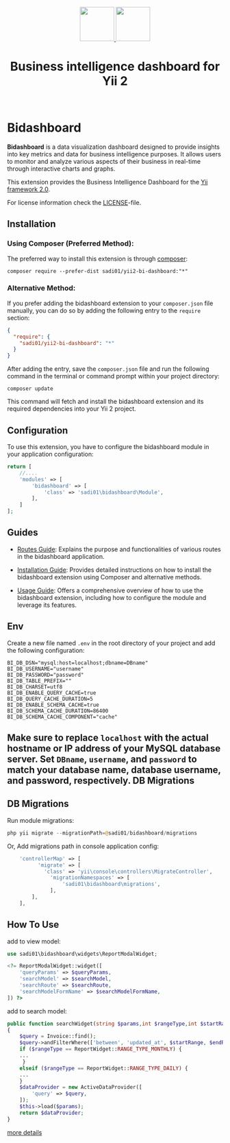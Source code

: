 <p align="center">
    <a href="https://en.wikipedia.org/wiki/Business_intelligence" target="_blank" rel="external">
        <img src="https://raw.githubusercontent.com/Sadi01/yii2-bi-dashboard/master/src/img/yii.png" height="80px">
    </a>
    <a href="https://en.wikipedia.org/wiki/Business_intelligence" target="_blank" rel="external">
        <img src="https://raw.githubusercontent.com/Sadi01/yii2-bi-dashboard/master/src/img/BI.png" height="80px">
    </a>
    <h1 align="center">Business intelligence dashboard for Yii 2</h1>
    <br>
</p>

# Bidashboard

**Bidashboard** is a data visualization dashboard designed to provide insights into key metrics and data for business
intelligence purposes. It allows users to monitor and analyze various aspects of their business in real-time through
interactive charts and graphs.

This extension provides the Business Intelligence Dashboard for the [Yii framework 2.0](http://www.yiiframework.com).

For license information check the [LICENSE](LICENSE.md)-file.

Installation
------------

### Using Composer (Preferred Method):

The preferred way to install this extension is through [composer](http://getcomposer.org/download/):

```
composer require --prefer-dist sadi01/yii2-bi-dashboard:"*"
```

### Alternative Method:

If you prefer adding the bidashboard extension to your `composer.json` file manually, you can do so by adding the
following entry to the `require` section:

```json
{
  "require": {
    "sadi01/yii2-bi-dashboard": "*"
  }
}
```

After adding the entry, save the `composer.json` file and run the following command in the terminal or command prompt
within your project directory:

```
composer update
```

This command will fetch and install the bidashboard extension and its required dependencies into your Yii 2 project.

Configuration
-------------

To use this extension, you have to configure the bidashboard module in your application configuration:

```php
return [
    //....
    'modules' => [
        'bidashboard' => [
            'class' => 'sadi01\bidashboard\Module',
        ],
    ]
];
```

Guides
-------------

- [Routes Guide](./src/guide/routes.md): Explains the purpose and functionalities of various routes in the bidashboard application.

- [Installation Guide](./src/guide/installation.md): Provides detailed instructions on how to install the bidashboard extension using Composer and alternative methods.

- [Usage Guide](./src/guide/usage.md): Offers a comprehensive overview of how to use the bidashboard extension, including how to configure the module and leverage its features.




Env
-------------
Create a new file named `.env` in the root directory of your project and add the following configuration:

```
BI_DB_DSN="mysql:host=localhost;dbname=DBname"
BI_DB_USERNAME="username"
BI_DB_PASSWORD="password"
BI_DB_TABLE_PREFIX=""
BI_DB_CHARSET=utf8
BI_DB_ENABLE_QUERY_CACHE=true
BI_DB_QUERY_CACHE_DURATION=5
BI_DB_ENABLE_SCHEMA_CACHE=true
BI_DB_SCHEMA_CACHE_DURATION=86400
BI_DB_SCHEMA_CACHE_COMPONENT="cache"
```

Make sure to replace `localhost` with the actual hostname or IP address of your MySQL database server.
Set `DBname`, `username`, and `password` to match your database name, database username, and password, respectively.
DB Migrations
-------------
DB Migrations
-------------

Run module migrations:

```php
php yii migrate --migrationPath=@sadi01/bidashboard/migrations
```

Or, Add migrations path in console application config:

```php
    'controllerMap' => [
          'migrate' => [
            'class' => 'yii\console\controllers\MigrateController',
              'migrationNamespaces' => [
                  'sadi01\bidashboard\migrations',
              ],
        ],
    ],
```

How To Use
-------------
add to view model:

```php
use sadi01\bidashboard\widgets\ReportModalWidget;

<?= ReportModalWidget::widget([
    'queryParams' => $queryParams,
    'searchModel' => $searchModel,
    'searchRoute' => $searchRoute,
    'searchModelFormName' => $searchModelFormName,
]) ?>
```

add to search model:

```php
public function searchWidget(string $params,int $rangeType,int $startRange,int $endRange)
{
    $query = Invoice::find();
    $query->andFilterWhere(['between', 'updated_at', $startRange, $endRange]);
    if ($rangeType == ReportWidget::RANGE_TYPE_MONTHLY) {
    ...
     }
    elseif ($rangeType == ReportWidget::RANGE_TYPE_DAILY) {
    ...    
    }
    $dataProvider = new ActiveDataProvider([
        'query' => $query,
    ]);
    $this->load($params);
    return $dataProvider;
}
```
[more details](https://github.com/Sadi01/yii2-bi-dashboard/guide/usage)